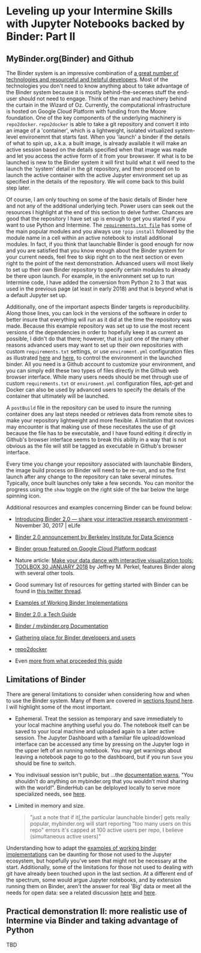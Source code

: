 # Leveling up your Intermine Skills with Jupyter Notebooks backed by Binder: Part II

MyBinder.org(Binder) and Github
--------------------------------

The Binder system is an impressive combination of [a great number of technologies and resourceful and helpful developers](https://bids.berkeley.edu/news/binder-20-has-arrived). Most of the technologies you don't need to know anything about to take advantage of the Binder system because it is mostly behind-the-secenes stuff the end-user should not need to engage. Think of the man and machinery behind the curtain in the Wizard of Oz. Currently, the computational infrastructure is hosted on Google Cloud Platform with funding from the Moore foundation. One of the key components of the underlying machinery is `repo2docker`. `repo2docker` is able to take a git repository and convert it into an image of a 'container', which is a lightweight, isolated virtualized system-level environemnt that starts fast. When you 'launch' a binder if the details of what to spin up, a.k.a. a built image, is already available it will make an active session based on the details specified when that image was made and let you access the active form of it from your browswer. If what is to be launched is new to the Binder system it will first build what it will need to the launch the 'system' detail in the git repository, and then proceed on to launch the active container with the active Jupyter environment set up as specified in the details of the repository. We will come back to this build step later. 

Of course, I am only touching on some of the basic details of Binder here and not any of the additional underlying tech. Power users can seek out the resources I highlight at the end of this section to delve further. Chances are good that the repository I have set up is enough to get you started if you want to use Python and Intermine. The [`requirements.txt file`](https://github.com/fomightez/intermine-binder/blob/master/requirements.txt) has some of the main popular modules and you always use `!pip install` followed by the module name in a cell within an active notebook to install additional modules. In fact, if you think that launchable Binder is good enough for now and you are satisfied that you know enough about the Binder system for your current needs, feel free to skip right on to the next section or even right to the point of the next demonstration. Advanced users will most likely to set up their own Binder repository to specify certain modules to already be there upon launch. For example, in the enivronment set up to run Intermine code, I have added the conversion from Python 2 to 3 that was used in the previous page (at least in early 2018) and that is beyond what is a default Jupyter set up.

Additionally, one of the important aspects Binder targets is reproducibility. Along those lines, you can lock in the versions of the software in order to better insure that everything will run as it did at the time the repository was made. Because this example repository was set up to use the most recent versions of the dependencies in order to hopefully keep it as current as possible, I didn't do that there; however, that is just one of the many other reasons advanced users may want to set up their own repositories with custom `requirements.txt` settings, or use `enviroment.yml` configuration files as illustrated [here](https://github.com/binder-examples/conda) and [here](https://github.com/binder-examples/python-conda_pip), to control the environment in the launched binder.  All you need is a Github account to customize your environment, and you can simply edit these two types of files directly in the Github web browser interface. While many users needs should be met through use of custom `requirements.txt` or `enviroment.yml` configuration files, apt-get and Docker can also be used by advanced users to specify the details of the container that ultimately will be launched. 

A `postBuild` file in the repository can be used to insure the running container does any last steps needed or retrieves data from remote sites to make your repository lightweight and more flexible. A limitation that novices may encounter is that making use of these necesitates the use of git because the file has to be executable, and I have found editing it directly in Github's browser interface seems to break this ability in a way that is not obvious as the file will still be tagged as executable in Github's browser interface. 

Every time you change your repository associated with launchable Binders, the image build process on Binder will need to be re-run, and so the first launch after any change to the repository can take several minutes. Typically, once built launches only take a few seconds. You can monitor the progress using the `show` toggle on the right side of the bar below the large spinning icon.

Additional resources and examples concerning Binder can be found below:

- [Introducing Binder 2.0 — share your interactive research environment](https://elifesciences.org/labs/8653a61d/introducing-binder-2-0-share-your-interactive-research-environment) - November 30, 2017 | eLife 

- [Binder 2.0 announcement by Berkeley Institute for Data Science](https://bids.berkeley.edu/news/binder-20-has-arrived)

- [Binder group featured on Google Cloud Platform podcast](https://www.gcppodcast.com/post/episode-122-project-jupyter-with-jessica-forde-yuvi-panda-and-chris-holdgraf/)

- Nature article: [Make your data dance with interactive visualization tools: TOOLBOX  30 JANUARY 2018](https://www.nature.com/articles/d41586-018-01322-9) by Jeffrey M. Perkel, features Binder along with several other tools.

- Good summary list of resources for getting started with Binder can be found in [this twitter thread](https://twitter.com/betatim/status/997736804320202752).

- [Examples of Working Binder Implementations](https://github.com/binder-examples/)

- [Binder 2.0, a Tech Guide](https://blog.jupyter.org/binder-2-0-a-tech-guide-2017-fd40515a3a84)

- [Binder / mybinder.org Documentation](https://mybinder.readthedocs.io/en/latest/)

- [Gathering place for Binder developers and users](https://gitter.im/jupyterhub/binder)

- [repo2docker](http://repo2docker.readthedocs.io/en/latest/)

- Even [more from what proceeded this guide](https://gist.github.com/fomightez/4aae844937a4aa6e22f555757a81b201)


Limitations of Binder
--------------------

There are general limitations to consider when considering how and when to use the Binder system. Many of them are covered in [sections found here](https://mybinder.readthedocs.io/en/latest/faq.html#how-much-memory-am-i-given-when-using-binder). I will highlight some of the most important.

- Ephemeral. Treat the session as temporary and save immediately to your local machine anything useful you do. The notebook itself can be saved to your local machine and uploaded again to a later active session. The Jupyter Dashboard with a familiar file upload/download interface can be accessed any time by pressing on the Jupyter logo in the upper left of an running notebook. You may get warnings about leaving a notebook page to go to the dashboard, but if you run `Save` you should be fine to switch.

- You indivisual session isn't public, but ...the [documentation warns](https://mybinder.readthedocs.io/en/latest/faq.html#can-i-push-data-from-my-binder-session-back-to-my-repository), "You shouldn’t do anything on mybinder.org that you wouldn’t mind sharing with the world!". BinderHub can be delployed locally to serve more specialized needs, see [here](https://mybinder.readthedocs.io/en/latest/faq.html#what-can-i-do-if-mybinder-org-does-not-meet-my-needs).

- Limited in memory and size.

    >"just a note that if it[,the particular launchable binder] gets really popular, mybinder.org will start reporting "too many users on this repo" errors it's capped at 100 active users per repo, I believe (simultaneous active users)"

Understanding how to adapt the [examples of working binder implementations](https://github.com/binder-examples/) can be daunting for those not used to the Jupyter ecosystem, but hopefully you've seen that might not be necessary at the start. Additionally, some of the limitations for those not used to dealing with git have already been touched upon in the last section. At a different end of the spectrum,
some would argue Jupyter notebooks, and by extension running them on Binder, aren't the answer for real 'Big' data or meet all the needs for open data: see a related discussion [here](https://twitter.com/BioMickWatson/status/985491549197930496) and [here](https://twitter.com/David_McGaughey/status/985550038117044225).

Practical demonstration II: more realistic use of Intermine via Binder and taking advantage of Python
----------------------------------------------

TBD
